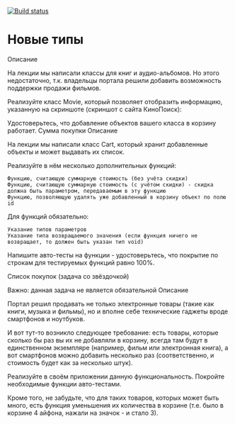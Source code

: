 [![Build status](https://ci.appveyor.com/api/projects/status/f4pvl804dtskxa72?svg=true)](https://ci.appveyor.com/project/ART20230129/js-ac-hw-4-1-clearfunction)


# Новые типы
Описание

На лекции мы написали классы для книг и аудио-альбомов. Но этого недостаточно, т.к. владельцы портала решили добавить возможность поддержки продажи фильмов.

Реализуйте класс Movie, который позволяет отобразить информацию, указанную на скриншоте (скриншот с сайта КиноПоиск):

Удостоверьтесь, что добавление объектов вашего класса в корзину работает.
Сумма покупки
Описание

На лекции мы написали класс Cart, который хранит добавленные объекты и может выдавать их список.

Реализуйте в нём несколько дополнительных функций:

    Функцию, считающую суммарную стоимость (без учёта скидки)
    Функцию, считающую суммарную стоимость (с учётом скидки) - скидка должна быть параметром, передаваемым в эту функцию
    Функцию, позволяющую удалять уже добавленный в корзину объект по полю id

Для функций обязательно:

    Указание типов параметров
    Указание типа возвращаемого значения (если функция ничего не возвращает, то должен быть указан тип void)

Напишите авто-тесты на функции - удостоверьтесь, что покрытие по строкам для тестируемых функций равно 100%.


Список покупок (задача со звёздочкой)

Важно: данная задача не является обязательной
Описание

Портал решил продавать не только электронные товары (такие как книги, музыка и фильмы), но и вполне себе технические гаджеты вроде смартфонов и ноутбуков.

И вот тут-то возникло следующее требование: есть товары, которые сколько бы раз вы их не добавляли в корзину, всегда там будут в единственном экземпляре (например, фильм или электронная книга), а вот смартфонов можно добавить несколько раз (соответственно, и стоимость будет как за несколько штук).

Реализуйте в своём приложении данную функциональность. Покройте необходимые функции авто-тестами.

Кроме того, не забудьте, что для таких товаров, которых может быть много, есть функция уменьшения их количества в корзине (т.е. было в корзине 4 айфона, нажали на значок - и стало 3).